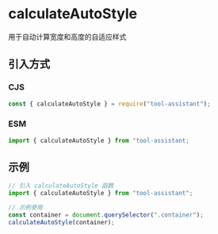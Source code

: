 # calculateAutoStyle

用于自动计算宽度和高度的自适应样式

## 引入方式

### CJS

```javascript
const { calculateAutoStyle } = require("tool-assistant");
```

### ESM

```javascript
import { calculateAutoStyle } from "tool-assistant;
```

## 示例

```javascript
// 引入 calculateAutoStyle 函数
import { calculateAutoStyle } from "tool-assistant";

// 示例使用
const container = document.querySelector(".container");
calculateAutoStyle(container);
```
